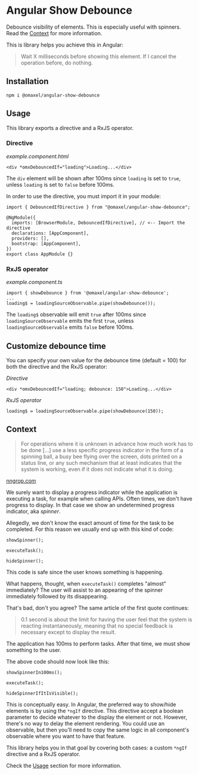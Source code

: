 # Angular Show Debounce

Debounce visibility of elements. This is especially useful with spinners. Read the [Context](#context) for more information.

This is library helps you achieve this in Angular:

> Wait X milliseconds before showing this element. If I cancel the operation before, do nothing.

## Installation

```
npm i @omaxel/angular-show-debounce
```

## Usage

This library exports a directive and a RxJS operator.

### Directive

_example.component.html_

```
<div *omxDebouncedIf="loading">Loading...</div>
```

The `div` element will be shown after 100ms since `loading` is set to `true`, unless `loading` is set to `false` before 100ms.

In order to use the directive, you must import it in your module:

```
import { DebouncedIfDirective } from "@omaxel/angular-show-debounce";

@NgModule({
  imports: [BrowserModule, DebouncedIfDirective], // <-- Import the directive
  declarations: [AppComponent],
  providers: [],
  bootstrap: [AppComponent],
})
export class AppModule {}
```

### RxJS operator

_example.component.ts_

```
import { showDebounce } from '@omaxel/angular-show-debounce';
...
loading$ = loadingSourceObservable.pipe(showDebounce());
```

The `loading$` observable will emit `true` after 100ms since `loadingSourceObservable` emits the first `true`, unless `loadingSourceObservable` emits `false` before 100ms.

## Customize debounce time

You can specify your own value for the debounce time (default = 100) for both the directive and the RxJS operator:

_Directive_

```
<div *omxDebouncedIf="loading; debounce: 150">Loading...</div>
```

_RxJS operator_

```
loading$ = loadingSourceObservable.pipe(showDebounce(150));
```

## Context

> For operations where it is unknown in advance how much work has to be done [...] use a less specific progress indicator in the form of a spinning ball, a busy bee flying over the screen, dots printed on a status line, or any such mechanism that at least indicates that the system is working, even if it does not indicate what it is doing.

[nngrop.com](https://www.nngroup.com/articles/response-times-3-important-limits/)

We surely want to display a progress indicator while the application is executing a task, for example when calling APIs. Often times, we don't have progress to display. In that case we show an undetermined progress indicator, aka _spinner_.

Allegedly, we don't know the exact amount of time for the task to be completed. For this reason we usually end up with this kind of code:

```
showSpinner();

executeTask();

hideSpinner();
```

This code is safe since the user knows something is happening.

What happens, thought, when `executeTask()` completes "almost" immediately? The user will assist to an appearing of the spinner immediately followed by its disappearing.

That's bad, don't you agree? The same article of the first quote continues:

> 0.1 second is about the limit for having the user feel that the system is reacting instantaneously, meaning that no special feedback is necessary except to display the result.

The application has 100ms to perform tasks. After that time, we must show something to the user.

The above code should now look like this:

```
showSpinnerIn100ms();

executeTask();

hideSpinnerIfItIsVisible();
```

This is conceptually easy. In Angular, the preferred way to show/hide elements is by using the `*ngIf` directive. This directive accept a boolean parameter to decide whatever to the display the element or not.
However, there's no way to delay the element rendering. You could use an observable, but then you'll need to copy the same logic in all component's observable where you want to have that feature.

This library helps you in that goal by covering both cases: a custom `*ngIf` directive and a RxJS operator.

Check the [Usage](#usage) section for more information.
